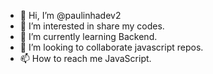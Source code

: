 
- 👋 Hi, I’m @paulinhadev2
- 👀 I’m interested in share my codes.
- 🌱 I’m currently learning Backend.                     
- 💞️ I’m looking to collaborate javascript repos.
- 📫 How to reach me JavaScript.


